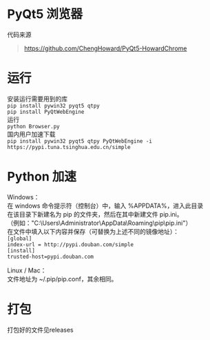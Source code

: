 # PyQt5 浏览器
代码来源
> https://github.com/ChengHoward/PyQt5-HowardChrome      

# 运行
安装运行需要用到的库   
`pip install pywin32 pyqt5 qtpy`   
`pip install PyQtWebEngine`   
运行   
`python Browser.py`   
国内用户加速下载    
`pip install pywin32 pyqt5 qtpy PyQtWebEngine -i https://pypi.tuna.tsinghua.edu.cn/simple`   

# Python 加速

Windows：   
在 windows 命令提示符（控制台）中，输入 %APPDATA%，进入此目录   
在该目录下新建名为 pip 的文件夹，然后在其中新建文件 pip.ini。   
（例如："C:\Users\Administrator\AppData\Roaming\pip\pip.ini"）   
在文件中填入以下内容并保存（可替换为上述不同的镜像地址）：   
`[global]`   
`index-url = http://pypi.douban.com/simple`   
`[install]`     
`trusted-host=pypi.douban.com`      

Linux / Mac：   
文件地址为 ~/.pip/pip.conf，其余相同。   

# 打包
打包好的文件见releases
